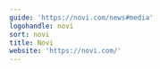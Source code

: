 ```yaml
---
guide: 'https://novi.com/news#media'
logohandle: novi
sort: novi
title: Novi
website: 'https://novi.com/'
---
```

